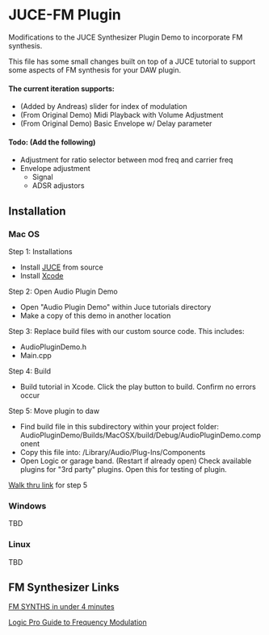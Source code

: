 # JUCE-FM Plugin
Modifications to the JUCE Synthesizer Plugin Demo to incorporate FM synthesis.

This file has some small changes built on top of a JUCE tutorial to support some aspects of FM synthesis for your DAW plugin.  

#### The current iteration supports: 
 - (Added by Andreas) slider for index of modulation
 - (From Original Demo) Midi Playback with Volume Adjustment
 - (From Original Demo) Basic Envelope w/ Delay parameter
 
#### Todo: (Add the following)
 + Adjustment for ratio selector between mod freq and carrier freq
 + Envelope adjustment
    + Signal
    + ADSR adjustors
    
    
## Installation
### Mac OS
Step 1: Installations

- Install [JUCE](https://juce.com) from source
- Install [Xcode](https://developer.apple.com/xcode/)

Step 2: Open Audio Plugin Demo
- Open "Audio Plugin Demo" within Juce tutorials directory 
- Make a copy of this demo in another location

Step 3: Replace build files with our custom source code.
This includes: 
- AudioPluginDemo.h
- Main.cpp

Step 4: Build 
- Build tutorial in Xcode. Click the play button to build. Confirm no errors occur

Step 5: Move plugin to daw
- Find build file in this subdirectory within your project folder:
AudioPluginDemo/Builds/MacOSX/build/Debug/AudioPluginDemo.component
- Copy this file into:
/Library/Audio/Plug-Ins/Components
- Open Logic or garage band. (Restart if already open)
Check available plugins for "3rd party" plugins. Open this for testing of plugin.

[Walk thru link](https://producersociety.com/plug-ins-garageband/) for step 5 

### Windows
TBD

### Linux

TBD


## FM Synthesizer Links

[FM SYNTHS in under 4 minutes](https://www.youtube.com/watch?v=vvBl3YUBUyY)

[Logic Pro Guide to Frequency Modulation](https://support.apple.com/guide/logicpro/frequency-modulation-fm-synthesis-lgsife418213/mac)
